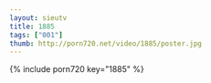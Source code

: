 ```yaml
--- 
layout: sieutv
title: 1885
tags: ["001"]
thumb: http://porn720.net/video/1885/poster.jpg
---
```

{% include porn720 key="1885" %} 
